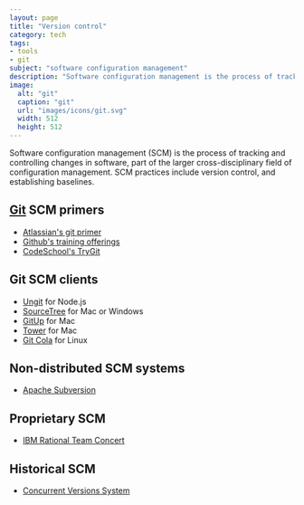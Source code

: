 ```yaml
---
layout: page
title: "Version control"
category: tech
tags:
- tools
- git
subject: "software configuration management"
description: "Software configuration management is the process of tracking and controlling changes in software."
image:
  alt: "git"
  caption: "git"
  url: "images/icons/git.svg"
  width: 512
  height: 512
---
```


Software configuration management (SCM) is the process of tracking
and controlling changes in software,
part of the larger cross-disciplinary field of configuration management.
SCM practices include version control, and establishing baselines.

[Git](https://www.git-scm.com/) SCM primers
-------------------------------------------
* [Atlassian's git primer](https://www.atlassian.com/git/)
* [Github's training offerings](https://training.github.com/classes/essentials/)
* [CodeSchool's TryGit](https://try.github.io/levels/1/challenges/1)

Git SCM clients
---------------
* [Ungit](https://codio.com/docs/ide/tutorials/ungit/) for Node.js
* [SourceTree](https://www.sourcetreeapp.com/) for Mac or Windows
* [GitUp](http://gitup.co/) for Mac
* [Tower](https://www.git-tower.com/) for Mac
* [Git Cola](https://git-cola.github.io/) for Linux

Non-distributed SCM systems
---------------------------
* [Apache Subversion](https://subversion.apache.org/)

Proprietary SCM
---------------
* [IBM Rational Team Concert](https://jazz.net/products/rational-team-concert/)

Historical SCM
--------------
* [Concurrent Versions System](http://www.nongnu.org/cvs/)
